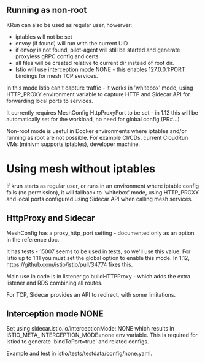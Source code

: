 ## Running as non-root

KRun can also be used as regular user, howerver:

- iptables will not be set
- envoy (if found) will run with the current UID
- if envoy is not found, pilot-agent will still be started and generate proxyless gRPC config and certs
- all files will be created relative to current dir instead of root dir.
- Istio will use interception mode NONE - this enables 127.0.0.1:PORT bindings for mesh TCP services.

In this mode Istio can't capture traffic - it works in 'whitebox' mode, using HTTP_PROXY environment variable to capture
HTTP and Sidecar API for forwarding local ports to services.

It currently requires MeshConfig HttpProxyPort to be set - in 1.12 this will be automatically set for the workload, no
need for global config (PR#...)

Non-root mode is useful in Docker environments where iptables and/or running as root are not possible. For example
CI/CDs, current CloudRun VMs (minivm supports iptables), developer machine.

# Using mesh without iptables

If krun starts as regular user, or runs in an environment where iptable config fails (no permission), it will fallback
to 'whitebox' mode, using HTTP_PROXY and local ports configured using Sidecar API when calling mesh services.

## HttpProxy and Sidecar

MeshConfig has a proxy_http_port setting - documented only as an option in the reference doc.

It has tests - 15007 seems to be used in tests, so we'll use this value. For Istio up to 1.11 you must set the global
option to enable this mode. In 1.12, https://github.com/istio/istio/pull/34774 fixes this.

Main use in code is in listener.go buildHTTPProxy - which adds the extra listener and RDS combining all routes.

For TCP, Sidecar provides an API to redirect, with some limitations.

## Interception mode NONE

Set using sidecar.istio.io/interceptionMode: NONE which results in ISTIO_META_INTERCEPTION_MODE=none env variable. This
is required for Istiod to generate 'bindToPort=true' and related configs.

Example and test in istio/tests/testdata/config/none.yaml.


